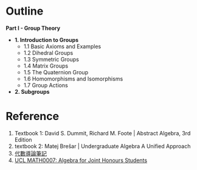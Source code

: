# Outline

**Part I -  Group Theory**
- **1. Introduction to Groups**
  - 1.1 Basic Axioms and Examples
  - 1.2 Dihedral Groups
  - 1.3 Symmetric Groups
  - 1.4 Matrix Groups
  - 1.5 The Quaternion Group
  - 1.6 Homomorphisms and Isomorphisms
  - 1.7 Group Actions
- **2. Subgroups**

# Reference
1. Textbook 1: David S. Dummit, Richard M. Foote | Abstract Algebra, 3rd Edition
2. textbook 2: Matej Brešar | Undergraduate Algebra A Unified Approach
3. [代數導論筆記](https://hackmd.io/@0xff07/ByT4ldAS8)
4. [UCL MATH0007: Algebra for Joint Honours Students](https://www.ucl.ac.uk/~ucahmto/0007/_book/index.html)
